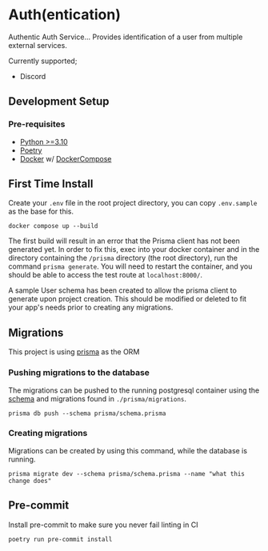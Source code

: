 # Auth(entication)

Authentic Auth Service... Provides identification of a user from multiple external services.

Currently supported;
- Discord

## Development Setup

### Pre-requisites
- [Python >=3.10](https://www.python.org/downloads/)
- [Poetry](https://python-poetry.org/docs/#installation)
- [Docker](https://docs.docker.com/engine/install/) w/ [DockerCompose](https://docs.docker.com/compose/install/)

## First Time Install

Create your `.env` file in the root project directory, you can copy `.env.sample` as the base for this.

`docker compose up --build`

The first build will result in an error that the Prisma client has not been generated yet. In order to fix this,
exec into your docker container and in the directory containing the `/prisma` directory (the root directory), run the
command `prisma generate`. You will need to restart the container, and you should be able to access the test route at
`localhost:8000/`.

A sample User schema has been created to allow the prisma client to generate upon project creation. This should be
modified or deleted to fit your app's needs prior to creating any migrations.

## Migrations
This project is using [prisma](https://www.prisma.io/) as the ORM

### Pushing migrations to the database
The migrations can be pushed to the running postgresql container using the
[schema](./prisma/schema.prisma) and migrations found in `./prisma/migrations`.

```shell
prisma db push --schema prisma/schema.prisma
```

### Creating migrations
Migrations can be created by using this command, while the database is running.

```shell
prisma migrate dev --schema prisma/schema.prisma --name "what this change does"
```

## Pre-commit
Install pre-commit to make sure you never fail linting in CI
```shell
poetry run pre-commit install
```
